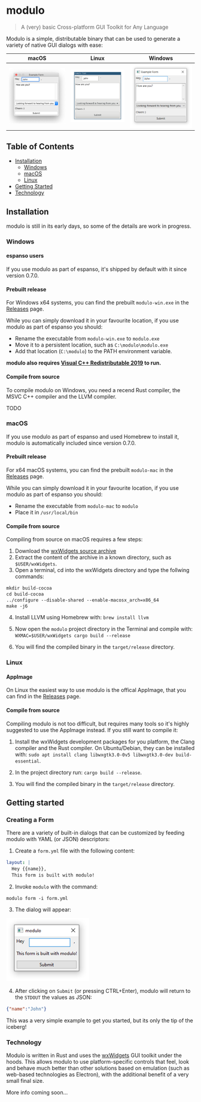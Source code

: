 # modulo

> A (very) basic Cross-platform GUI Toolkit for Any Language

Modulo is a simple, distributable binary that can be used to generate a variety of native GUI dialogs with ease:

macOS  |  Linux | Windows
:-------------------------:|:-------------------------:|:-------------------------:
![](/images/macform.png)  |  ![](/images/linuxform.png) | ![](/images/winform.png) 

## Table of Contents

* [Installation](#installation)
    * [Windows](#windows)
    * [macOS](#macos)
    * [Linux](#linux)
* [Getting Started](#getting-started)
* [Technology](#technology)

## Installation

modulo is still in its early days, so some of the details are work in progress.

### Windows

#### espanso users

If you use modulo as part of espanso, it's shipped by default with it since version 0.7.0.

#### Prebuilt release

For Windows x64 systems, you can find the prebuilt `modulo-win.exe` in the [Releases](https://github.com/federico-terzi/modulo/releases) page.

While you can simply download it in your favourite location, if you use modulo as part of espanso you should:

* Rename the executable from `modulo-win.exe` to `modulo.exe`
* Move it to a persistent location, such as `C:\modulo\modulo.exe`
* Add that location (`C:\modulo`) to the PATH environment variable.

**modulo also requires [Visual C++ Redistributable 2019](https://support.microsoft.com/en-us/help/2977003/the-latest-supported-visual-c-downloads) to run.**

#### Compile from source

To compile modulo on Windows, you need a recend Rust compiler, the MSVC C++ compiler and the LLVM compiler.

TODO

### macOS

If you use modulo as part of espanso and used Homebrew to install it, modulo is automatically included since version 0.7.0.

#### Prebuilt release

For x64 macOS systems, you can find the prebuilt `modulo-mac` in the [Releases](https://github.com/federico-terzi/modulo/releases) page.

While you can simply download it in your favourite location, if you use modulo as part of espanso you should:

* Rename the executable from `modulo-mac` to `modulo`
* Place it in `/usr/local/bin`

#### Compile from source

Compiling from source on macOS requires a few steps:

1. Download the [wxWidgets source archive](https://www.wxwidgets.org/downloads/)
2. Extract the content of the archive in a known directory, such as `$USER/wxWidgets`.
3. Open a terminal, cd into the wxWidgets directory and type the follwing commands:

```
mkdir build-cocoa
cd build-cocoa
../configure --disable-shared --enable-macosx_arch=x86_64
make -j6
```

4. Install LLVM using Homebrew with: `brew install llvm`

5. Now open the `modulo` project directory in the Terminal and compile with: `WXMAC=$USER/wxWidgets cargo build --release`

6. You will find the compiled binary in the `target/release` directory.

### Linux

#### AppImage

On Linux the easiest way to use modulo is the offical AppImage, that you can find in the [Releases](https://github.com/federico-terzi/modulo/releases) page.
 
#### Compile from source

Compiling modulo is not too difficult, but requires many tools so it's highly suggested to use the AppImage instead. If you still want to compile it:

1. Install the wxWidgets development packages for you platform, the Clang compiler and the Rust compiler. On Ubuntu/Debian, they can be installed with: `sudo apt install clang libwxgtk3.0-0v5 libwxgtk3.0-dev build-essential`.

2. In the project directory run: `cargo build --release`.
3. You will find the compiled binary in the `target/release` directory.

## Getting started

### Creating a Form

There are a variety of built-in dialogs that can be customized by feeding modulo with YAML (or JSON) descriptors:

1. Create a `form.yml` file with the following content:

```yaml
layout: |
  Hey {{name}},
  This form is built with modulo!
```

2. Invoke `modulo` with the command:

```
modulo form -i form.yml
```

3. The dialog will appear:

![Example](images/example1.png)

4. After clicking on `Submit` (or pressing CTRL+Enter), modulo will return to the `STDOUT` the values as JSON:

```json
{"name":"John"}
```

This was a very simple example to get you started, but its only the tip of the iceberg!

### Technology

Modulo is written in Rust and uses the [wxWidgets](https://www.wxwidgets.org/) GUI toolkit under the hoods. This allows modulo to use platform-specific controls that feel, look and behave much better than other solutions based on emulation (such as web-based technologies as Electron), with the additional benefit of a very small final size.

More info coming soon...